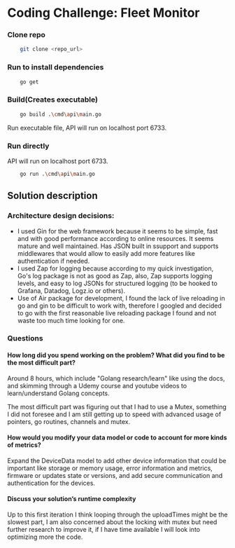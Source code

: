 
# Coding Challenge: Fleet Monitor
### Clone repo
```bash
    git clone <repo_url>
```

### Run to install dependencies
```bash
    go get
```

### Build(Creates executable)
```bash
    go build .\cmd\api\main.go
```
Run executable file, API will run on localhost port 6733.

### Run directly
API will run on localhost port 6733.
```bash
    go run .\cmd\api\main.go

```



## Solution description

### Architecture design decisions:
- I used Gin for the web framework because it seems to be simple, fast and with good performance according to online resources. It seems mature and well maintained. Has JSON built in ssupport and supports middlewares that would allow to easily add more features like authentication if needed.
- I used Zap for logging because according to my quick investigation, Go's log package is not as good as Zap, also, Zap supports logging levels, and easy to log JSONs for structured logging (to be hooked to Grafana, Datadog, Logz.io or others).
- Use of Air package for development, I found the lack of live reloading in go and gin to be difficult to work with, therefore I googled and decided to go with the first reasonable live reloading package I found and not waste too much time looking for one.

### Questions

#### How long did you spend working on the problem? What did you find to be the most difficult part?

Around 8 hours, which include "Golang research/learn" like using the docs, and skimming through a Udemy course and youtube videos to learn/understand Golang concepts.

The most difficult part was figuring out that I had to use a Mutex, something I did not foresee and I am still getting up to speed with advanced usage of pointers, go routines, channels and mutex.

#### How would you modify your data model or code to account for more kinds of metrics?

Expand the DeviceData model to add other device information that could be important like storage or memory usage, error information and metrics, firmware or updates state or versions, and add secure communication and authentication for the devices.

#### Discuss your solution’s runtime complexity

Up to this first iteration I think looping through the uploadTimes might be the slowest part, I am also concerned about the locking with mutex but need further research to improve it, if I have time available I will look into optimizing more the code. 
